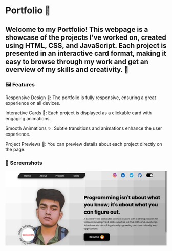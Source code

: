 # Portfolio 🌟
<h2>Welcome to my Portfolio! This webpage is a showcase of the projects I've worked on, created using HTML, CSS, and JavaScript. Each project is presented in an interactive card format, making it easy to browse through my work and get an overview of my skills and creativity. 🚀</h2>
<h3>🖼️ Features</h3>
<P>Responsive Design 📱: The portfolio is fully responsive, ensuring a great experience on all devices.</P>
<p>Interactive Cards 🎴: Each project is displayed as a clickable card with engaging animations.</p>
<p>Smooth Animations ✨: Subtle transitions and animations enhance the user experience.</p>
<p>Project Previews 👀: You can preview details about each project directly on the page.</p>
<h3>📸 Screenshots</h3>
<img src="Screenshot 2024-11-29 183530.png" alt="Img"/>
